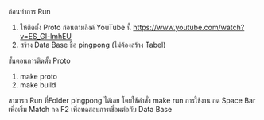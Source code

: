 ก่อนทำการ Run 
1. ให้ติดตั้ง Proto ก่อนตามลิงค์ YouTube นี้ https://www.youtube.com/watch?v=ES_GI-lmhEU
2. สร้าง Data Base ชื่อ pingpong (ไม่ต้องสร้าง Tabel)

ขั้นตอนการติดตั้ง Proto
1. make proto
2. make build

สามารถ Run ที่Folder pingpong ได้เลย โดยใช้คำสั่ง make run
การใช้งาน กด Space Bar เพื่อเริ่ม Match
กด F2 เพื่อทดสอบการเชื่อมต่อกับ Data Base
